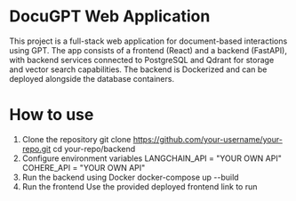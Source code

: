 # DocuGPT Web Application

This project is a full-stack web application for document-based interactions using GPT. The app consists of a frontend (React) and a backend (FastAPI), with backend services connected to PostgreSQL and Qdrant for storage and vector search capabilities. The backend is Dockerized and can be deployed alongside the database containers.

# How to use
1. Clone the repository
git clone https://github.com/your-username/your-repo.git
cd your-repo/backend
2. Configure environment variables
LANGCHAIN_API = "YOUR OWN API"
COHERE_API = "YOUR OWN API"
3. Run the backend using Docker
docker-compose up --build
4. Run the frontend
Use the provided deployed frontend link to run
